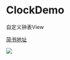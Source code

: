 # ClockDemo
自定义钟表View

[简书地址](http://www.jianshu.com/p/6414fdab1386)

![](http://upload-images.jianshu.io/upload_images/2352140-88d899a450d76ff4.gif)
